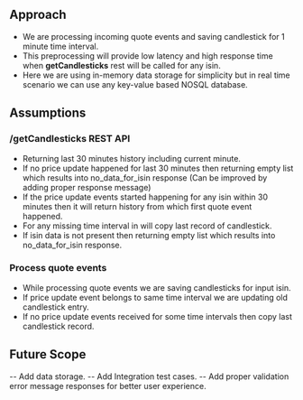 
## Approach
- We are processing incoming quote events and saving candlestick for 1 minute time interval.
- This preprocessing will provide low latency and high response time when **getCandlesticks** rest will be called for any isin.
- Here we are using in-memory data storage for simplicity but in real time scenario we can use any key-value based NOSQL database.

## Assumptions

### /getCandlesticks REST API
- Returning last 30 minutes history including current minute.
- If no price update happened for last 30 minutes then returning empty list which results into no_data_for_isin response 
  (Can be improved by adding proper response message)
- If the price update events started happening for any isin within 30 minutes then it will return history from which first quote 
  event happened.
- For any missing time interval in will copy last record of candlestick.
- If isin data is not present then returning empty list which results into no_data_for_isin response.

### Process quote events
- While processing quote events we are saving candlesticks for input isin.
- If price update event belongs to same time interval we are updating old candlestick entry.
- If no price update events received for some time intervals then copy last candlestick record.

## Future Scope
-- Add data storage. 
-- Add Integration test cases.
-- Add proper validation error message responses for better user experience.

